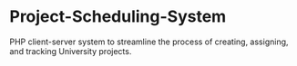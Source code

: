 # Project-Scheduling-System
PHP client-server system to streamline the process of creating, assigning, and tracking University projects. 
